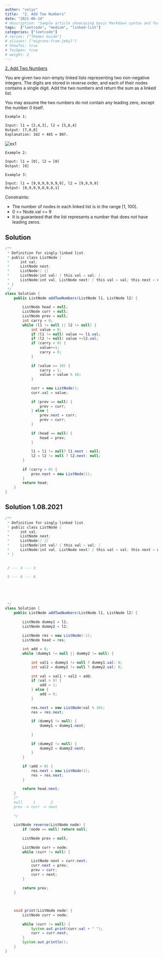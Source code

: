 ```yaml
---
author: "volyx"
title:  "2. Add Two Numbers"
date: "2021-06-14"
# description: "Sample article showcasing basic Markdown syntax and formatting for HTML elements."
tags:  ["leetcode", "medium", "linked-list"]
categories: ["leetcode"]
# series: ["Themes Guide"]
# aliases: ["migrate-from-jekyl"]
# ShowToc: true
# TocOpen: true
# weight: 2
---
```


[2. Add Two Numbers](https://leetcode.com/problems/add-two-numbers/)

You are given two non-empty linked lists representing two non-negative integers. The digits are stored in reverse order, and each of their nodes contains a single digit. Add the two numbers and return the sum as a linked list.

You may assume the two numbers do not contain any leading zero, except the number 0 itself.

```txt
Example 1:

Input: l1 = [2,4,3], l2 = [5,6,4]
Output: [7,0,8]
Explanation: 342 + 465 = 807.
```

![ex1](/images/2021-06-04-ex1.jpg)

```txt
Example 2:

Input: l1 = [0], l2 = [0]
Output: [0]

Example 3:

Input: l1 = [9,9,9,9,9,9,9], l2 = [9,9,9,9]
Output: [8,9,9,9,0,0,0,1]
```

Constraints:

- The number of nodes in each linked list is in the range [1, 100].
- 0 <= Node.val <= 9
- It is guaranteed that the list represents a number that does not have leading zeros.

## Solution

```java
/**
 * Definition for singly-linked list.
 * public class ListNode {
 *     int val;
 *     ListNode next;
 *     ListNode() {}
 *     ListNode(int val) { this.val = val; }
 *     ListNode(int val, ListNode next) { this.val = val; this.next = next; }
 * }
 */
class Solution {
    public ListNode addTwoNumbers(ListNode l1, ListNode l2) {
        
        ListNode head = null;
        ListNode curr = null;
        ListNode prev = null;
        int carry = 0;
        while (l1 != null || l2 != null) {
            int value = 0;
            if (l1 != null) value += l1.val;
            if (l2 != null) value +=l2.val;
            if (carry > 0) {
                value+=1;
                carry = 0;
            }
            
            if (value >= 10) {
                carry = 1;
                value = value % 10;
            }
            
            curr = new ListNode();
            curr.val = value;
                
            if (prev == null) {
                prev = curr;
            } else {            
                prev.next = curr;
                prev = curr;
            } 
            
            if (head == null) {
                head = prev;    
            }
            
            l1 = l1 != null? l1.next : null;
            l2 = l2 != null ? l2.next: null;
        }
        
        if (carry > 0) {
            prev.next = new ListNode(1);
        }
        return head;
    }
}
```

## Solution 1.08.2021

```java
/**
 * Definition for singly-linked list.
 * public class ListNode {
 *     int val;
 *     ListNode next;
 *     ListNode() {}
 *     ListNode(int val) { this.val = val; }
 *     ListNode(int val, ListNode next) { this.val = val; this.next = next; }
 * }
 
 
 2 --- 4 --- 3
 
 5 --- 6 --- 8
 
 
 
 
 
 */
class Solution {
    public ListNode addTwoNumbers(ListNode l1, ListNode l2) {
        
        ListNode dummy1 = l1;
        ListNode dummy2 = l2;
        
        ListNode res = new ListNode(-1);
        ListNode head = res;
        
        int add = 0;
        while (dummy1 != null || dummy2 != null) {
            
            int val1 = dummy1 != null ? dummy1.val: 0;
            int val2 = dummy2 != null ? dummy2.val: 0;
            
            int val = val1 + val2 + add;
            if (val > 9) {
                add = 1;
            } else {
                add = 0;
            }
            
            res.next = new ListNode(val % 10);
            res = res.next;
            
            if (dummy1 != null) {
                dummy1 = dummy1.next;
                
            }   
            
            if (dummy2 != null) {
                dummy2 = dummy2.next;
            }
        }
        
        if (add > 0) {
            res.next = new ListNode(1);
            res = res.next;
        }
        
        return head.next;
    }
    /*
    null     1       2
    prev -> curr -> next
    
    */
    
    ListNode reverse(ListNode node) {
        if (node == null) return null;
    
        ListNode prev = null;
        
        ListNode curr = node;
        while (curr != null) {
            
            ListNode next = curr.next;
            curr.next = prev;
            prev = curr;
            curr = next;
        }
        
        return prev;
    }
    
    
    
    void print(ListNode node) {
        ListNode curr = node;
        
        while (curr != null) {
            System.out.print(curr.val + " ");
            curr = curr.next;
        }
        System.out.println();
    }
}
```
